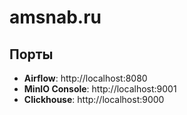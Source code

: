 # amsnab.ru

## Порты
- **Airflow**: http://localhost:8080
- **MinIO Console**: http://localhost:9001
- **Clickhouse**: http://localhost:9000
